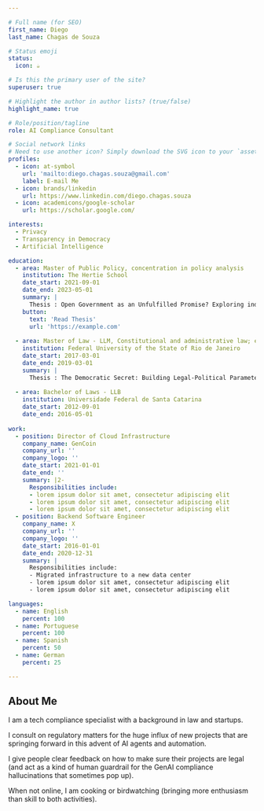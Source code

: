 ```yaml
---

# Full name (for SEO)
first_name: Diego
last_name: Chagas de Souza

# Status emoji
status:
  icon: ☕️

# Is this the primary user of the site?
superuser: true

# Highlight the author in author lists? (true/false)
highlight_name: true

# Role/position/tagline
role: AI Compliance Consultant

# Social network links
# Need to use another icon? Simply download the SVG icon to your `assets/media/icons/` folder.
profiles:
  - icon: at-symbol
    url: 'mailto:diego.chagas.souza@gmail.com'
    label: E-mail Me
  - icon: brands/linkedin
    url: https://www.linkedin.com/diego.chagas.souza
  - icon: academicons/google-scholar
    url: https://scholar.google.com/

interests:
  - Privacy
  - Transparency in Democracy
  - Artificial Intelligence

education:
  - area: Master of Public Policy, concentration in policy analysis
    institution: The Hertie School
    date_start: 2021-09-01
    date_end: 2023-05-01
    summary: |
      Thesis : Open Government as an Unfulfilled Promise? Exploring indirect pathways of change trough the Open Government Partnership.. 
    button:
      text: 'Read Thesis'
      url: 'https://example.com'
    
  - area: Master of Law - LLM, Constitutional and administrative law; emphasis on transparency and access to information.
    institution: Federal University of the State of Rio de Janeiro
    date_start: 2017-03-01
    date_end: 2019-03-01
    summary: |
      Thesis : The Democratic Secret: Building Legal-Political Parameters for Secrecy in Public Administration (title adapted from Portuguese)
  
  - area: Bachelor of Laws - LLB
    institution: Universidade Federal de Santa Catarina
    date_start: 2012-09-01
    date_end: 2016-05-01
   
work:
  - position: Director of Cloud Infrastructure
    company_name: GenCoin
    company_url: ''
    company_logo: ''
    date_start: 2021-01-01
    date_end: ''
    summary: |2-
      Responsibilities include:
      - lorem ipsum dolor sit amet, consectetur adipiscing elit
      - lorem ipsum dolor sit amet, consectetur adipiscing elit
      - lorem ipsum dolor sit amet, consectetur adipiscing elit
  - position: Backend Software Engineer
    company_name: X
    company_url: ''
    company_logo: ''
    date_start: 2016-01-01
    date_end: 2020-12-31
    summary: |
      Responsibilities include:
      - Migrated infrastructure to a new data center
      - lorem ipsum dolor sit amet, consectetur adipiscing elit
      - lorem ipsum dolor sit amet, consectetur adipiscing elit

languages:
  - name: English
    percent: 100
  - name: Portuguese
    percent: 100
  - name: Spanish
    percent: 50
  - name: German
    percent: 25

---
```


## About Me

I am a tech compliance specialist with a background in law and startups. 

I consult on regulatory matters for the huge influx of new projects that are springing forward in this advent of AI agents and automation. 

I give people clear feedback on how to make sure their projects are legal (and act as a kind of human guardrail for the GenAI compliance hallucinations that sometimes pop up).

When not online, I am cooking or birdwatching (bringing more enthusiasm than skill to both activities).
